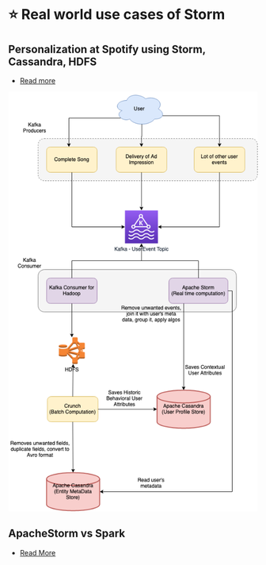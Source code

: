 
# :star: Real world use cases of Storm

## Personalization at Spotify using Storm, Cassandra, HDFS
- [Read more](../../3_HLDDesignProblems/PersonalizationSpotify)

![img.png](../../3_HLDDesignProblems/PersonalizationSpotify/assests/PersonalizationSpotify.drawio.png)

## ApacheStorm vs Spark
- [Read More](https://phoenixnap.com/kb/apache-storm-vs-spark)